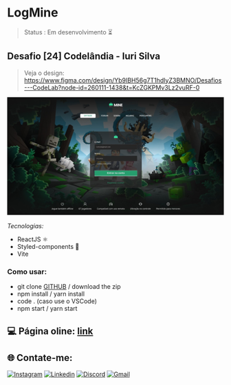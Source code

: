 # LogMine

> Status : Em desenvolvimento ⏳ 

## Desafio [24] Codelândia - Iuri Silva
>Veja o design: https://www.figma.com/design/Yb9IBH56g7T1hdIyZ3BMNO/Desafios---CodeLab?node-id=260111-1438&t=KcZGKPMv3Lz2vuRF-0

<img src="./src/assets/img/MineLog-PrintHome.png">

_Tecnologias:_

- ReactJS ⚛️
- Styled-components 💅
- Vite

### Como usar:

- git clone [GITHUB](https://github.com/I-Samuel-I/LogMine) / download the zip
- npm install / yarn install
- code . (caso use o VSCode)
- npm start / yarn start

## 💻 Página oline: [link](https://logmine.bohr.io)

## 🌐 Contate-me:

[![Instagram](https://img.shields.io/badge/Instagram-E4405F?style=for-the-badge&logo=instagram&logoColor=white)](https://www.instagram.com/sam.pongp/)
[![Linkedin](https://img.shields.io/badge/LinkedIn-0077B5?style=for-the-badge&logo=linkedin&logoColor=white)](https://www.linkedin.com/in/samuel-gomes-481062316/)
[![Discord](https://img.shields.io/badge/Discord-7289DA?style=for-the-badge&logo=discord&logoColor=white)](https://discordapp.com/users/353247502385938432)
[![Gmail](https://img.shields.io/badge/Gmail-D14836?style=for-the-badge&logo=gmail&logoColor=white)](mailto:samgomes.dev@gmail.com)